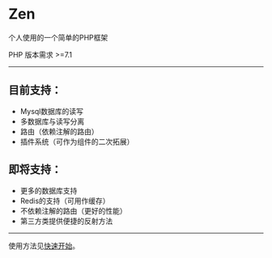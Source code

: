 # Zen

个人使用的一个简单的PHP框架

PHP 版本需求 >=7.1

---
## 目前支持：
- Mysql数据库的读写
- 多数据库与读写分离
- 路由（依赖注解的路由）
- 插件系统（可作为组件的二次拓展）

## 即将支持：
- 更多的数据库支持
- Redis的支持（可用作缓存）
- 不依赖注解的路由（更好的性能）
- 第三方类提供便捷的反射方法

---

使用方法见[快速开始](doc/QuickStart.md)。

